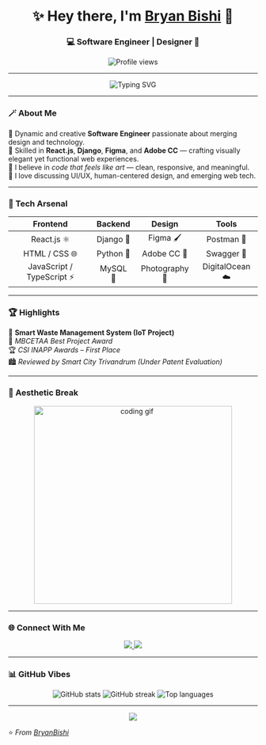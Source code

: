 <!-- 🌟 Bryan Bishi | Aesthetic GitHub Profile README -->

<h1 align="center">✨ Hey there, I'm <a href="https://github.com/BryanBishi">Bryan Bishi</a> 👋</h1>
<h3 align="center">💻 Software Engineer | Designer 🎨</h3>

<p align="center">
  <img src="https://komarev.com/ghpvc/?username=BryanBishi&label=Profile%20Views&color=ff69b4&style=flat-square" alt="Profile views" />
</p>

---

<p align="center">
  <img src="https://readme-typing-svg.demolab.com?font=Poppins&size=22&pause=1000&color=F7A400&center=true&vCenter=true&width=600&lines=Crafting+Seamless+Digital+Experiences+🚀;Design+Meets+Code+💡;Turning+Ideas+into+Beautiful+Interfaces+🎨" alt="Typing SVG" />
</p>

---

### 🪄 About Me
🌸 Dynamic and creative **Software Engineer** passionate about merging design and technology.  
🧠 Skilled in **React.js**, **Django**, **Figma**, and **Adobe CC** — crafting visually elegant yet functional web experiences.  
🎨 I believe in *code that feels like art* — clean, responsive, and meaningful.  
💬 I love discussing UI/UX, human-centered design, and emerging web tech.

---

### 🧰 Tech Arsenal

<div align="center">

| **Frontend** | **Backend** | **Design** | **Tools** |
|:-------------:|:------------:|:------------:|:-----------:|
| React.js ⚛️ | Django 🐍 | Figma 🖌️ | Postman 💌 |
| HTML / CSS 🌐 | Python 🧠 | Adobe CC 🎨 | Swagger 📘 |
| JavaScript / TypeScript ⚡ | MySQL 💾 | Photography 🧩 | DigitalOcean ☁️ |

</div>

---

### 🏆 Highlights

🧠 **Smart Waste Management System (IoT Project)**  
🥇 *MBCETAA Best Project Award*  
🏆 *CSI INAPP Awards – First Place*  
🏙 *Reviewed by Smart City Trivandrum (Under Patent Evaluation)*  

---

### 💫 Aesthetic Break

<p align="center">
  <img src="https://github.com/BryanBishi/BryanBishi/blob/main/assets/coding-boy.gif" width="400" alt="coding gif">
</p>

---

### 🌐 Connect With Me

<p align="center">
  <a href="https://www.linkedin.com/in/bryanbishi" target="_blank">
    <img src="https://img.shields.io/badge/LinkedIn-%230A66C2.svg?&style=for-the-badge&logo=linkedin&logoColor=white" />
  </a>
  <a href="https://github.com/BryanBishi" target="_blank">
    <img src="https://img.shields.io/badge/GitHub-181717?style=for-the-badge&logo=github&logoColor=white" />
  </a>
</p>

---

### 📊 GitHub Vibes

<p align="center">
  <img src="https://github-readme-stats.vercel.app/api?username=BryanBishi&show_icons=true&theme=radical" alt="GitHub stats" />
  <img src="https://github-readme-streak-stats.herokuapp.com/?user=BryanBishi&theme=radical" alt="GitHub streak" />
  <img src="https://github-readme-stats.vercel.app/api/top-langs/?username=BryanBishi&layout=compact&theme=radical" alt="Top languages" />
</p>

---

<p align="center">
  <img src="https://capsule-render.vercel.app/api?type=waving&color=ff69b4&height=120&section=footer" />
</p>

⭐️ *From [BryanBishi](https://github.com/BryanBishi)*

